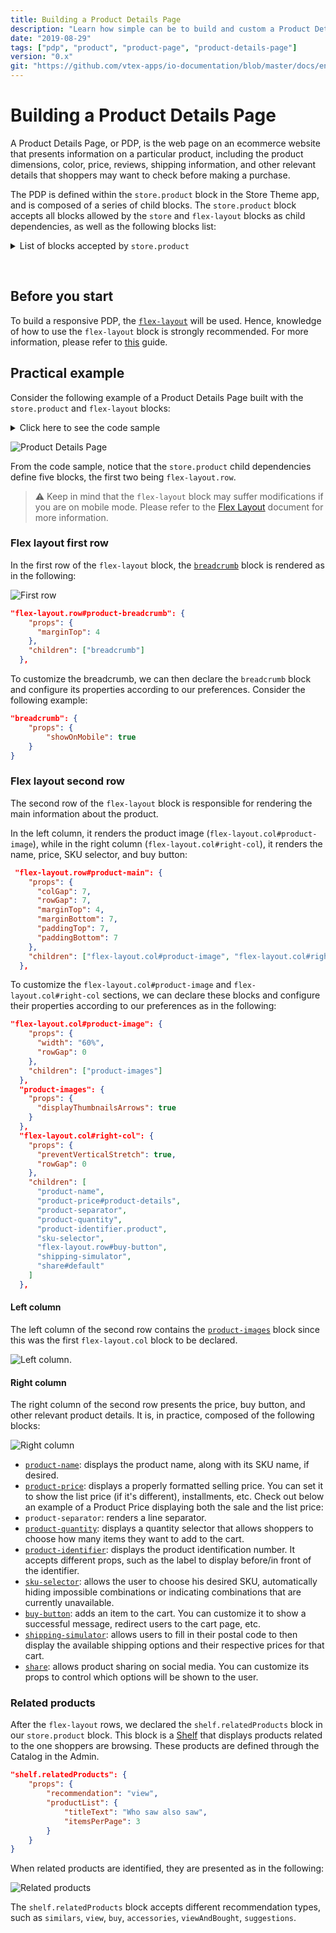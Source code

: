 ```yaml
---
title: Building a Product Details Page
description: "Learn how simple can be to build and custom a Product Details Page with our flexible components"
date: "2019-08-29"
tags: ["pdp", "product", "product-page", "product-details-page"]
version: "0.x"
git: "https://github.com/vtex-apps/io-documentation/blob/master/docs/en/Recipes/templates/building-a-product-details-page.md"
---
```


# Building a Product Details Page

A Product Details Page, or PDP, is the web page on an ecommerce website that presents information on a particular product, including the product dimensions, color, price, reviews, shipping information, and other relevant details that shoppers may want to check before making a purchase.

The PDP is defined within the `store.product` block in the Store Theme app, and is composed of a series of child blocks. The `store.product` block accepts all blocks allowed by the `store` and `flex-layout` blocks as child dependencies, as well as the following blocks list:

<details>
  <summary>List of blocks accepted by <code>store.product</code></summary>

<ul>
  <li><code>availability-subscriber</code></li>
  <li><code>buy-button</code></li>
  <li><code>blog-related-posts</code></li>
  <li><code>breadcrumb</code></li>
  <li><code>product-add-to-list-button</code></li>
  <li><code>product-assembly-options</code></li>
  <li><code>product-availability</code></li>
  <li><code>product-brand</code></li>
  <li><code>product-details</code></li>
  <li><code>product-description</code></li>
  <li><code>product-highlights</code></li>
  <li><code>product-identifier</code></li>
  <li><code>product-images</code></li>
  <li><code>product-kit</code></li>
  <li><code>product-name</code></li>
  <li><code>product-price</code></li>
  <li><code>product-rating-inline</code></li>
  <li><code>product-rating-summary</code></li>
  <li><code>product-reviews</code></li>
  <li><code>product-teaser.product</code></li>
  <li><code>product-quantity</code></li>
  <li><code>product-questions-and-answers</code></li>
  <li><code>product-separator</code></li>
  <li><code>product-specifications</code></li>
  <li><code>share</code></li>
  <li><code>shipping-simulator</code></li>
  <li><code>sku-selector</code></li>
</ul>

> ℹ Check out the full and updated list [here](https://github.com/vtex-apps/store/blob/master/store/interfaces.json#L20).

</details>

&nbsp;
 
## Before you start

To build a responsive PDP, the [`flex-layout`](https://developers.vtex.com/vtex-developer-docs/docs/vtex-flex-layout) will be used. Hence, knowledge of how to use the `flex-layout` block is strongly recommended. For more information, please refer to [this](https://developers.vtex.com/vtex-developer-docs/docs/vtex-io-documentation-using-flex-layout) guide. 

## Practical example

Consider the following example of a Product Details Page built with the `store.product` and `flex-layout` blocks:

<details>
  <summary>Click here to see the code sample</summary>

```json
{
  "store.product": {
    "children": [
      "flex-layout.row#product-breadcrumb",
      "flex-layout.row#product-main",
      "shelf.relatedProducts"
    ]
  },
  "flex-layout.row#product-breadcrumb": {
    "props": {
      "marginTop": 4
    },
    "children": ["breadcrumb"]
  },
  "flex-layout.row#product-main": {
    "props": {
      "colGap": 7,
      "rowGap": 7,
      "marginTop": 4,
      "marginBottom": 7,
      "paddingTop": 7,
      "paddingBottom": 7
    },
    "children": ["flex-layout.col#product-image", "flex-layout.col#right-col"]
  },
  "flex-layout.col#product-image": {
    "props": {
      "width": "60%",
      "rowGap": 0
    },
    "children": ["product-images"]
  },
  "product-images": {
    "props": {
      "displayThumbnailsArrows": true
    }
  },
  "flex-layout.col#right-col": {
    "props": {
      "preventVerticalStretch": true,
      "rowGap": 0
    },
    "children": [
      "product-name",
      "product-rating-summary",
      "product-price#product-details",
      "product-separator",
      "product-quantity",
      "product-identifier.product",
      "sku-selector",
      "flex-layout.row#buy-button",
      "availability-subscriber",
      "shipping-simulator",
      "share#default"
    ]
  },
  "product-price#product-details": {
    "props": {
      "showInstallments": true,
      "showSavings": true
    }
  },
  "flex-layout.row#buy-button": {
    "props": {
      "marginTop": 4,
      "marginBottom": 7
    },
    "children": ["buy-button"]
  },

  "share#default": {
    "props": {
      "social": {
        "Facebook": true,
        "WhatsApp": true,
        "Twitter": false,
        "Pinterest": true
      }
    }
  }
}

```
  
</details>

![Product Details Page](https://user-images.githubusercontent.com/52087100/64383385-26c2db00-d00c-11e9-96d4-d3b7ecaf0376.png)

From the code sample, notice that the `store.product` child dependencies define five blocks, the first two being `flex-layout.row`. 

>⚠️ Keep in mind that the `flex-layout` block may suffer modifications if you are on mobile mode. Please refer to the [Flex Layout](https://developers.vtex.com/vtex-developer-docs/docs/vtex-io-documentation-using-flex-layout) document for more information.

### Flex layout first row

In the first row of the `flex-layout` block, the [`breadcrumb`](https://developers.vtex.com/vtex-developer-docs/docs/vtex-breadcrumb/) block is rendered as in the following:

![First row](https://i.ibb.co/ZhNry22/image.png)

```json
"flex-layout.row#product-breadcrumb": {
    "props": {
      "marginTop": 4
    },
    "children": ["breadcrumb"]
  },
```

To customize the breadcrumb, we can then declare the `breadcrumb` block and configure its properties according to our preferences. Consider the following example:

```json
"breadcrumb": {
    "props": {
        "showOnMobile": true
    }
}
```

### Flex layout second row

The second row of the `flex-layout` block is responsible for rendering the main information about the product. 

In the left column, it renders the product image (`flex-layout.col#product-image`), while in the right column (`flex-layout.col#right-col`), it renders the name, price, SKU selector, and buy button:

```json
 "flex-layout.row#product-main": {
    "props": {
      "colGap": 7,
      "rowGap": 7,
      "marginTop": 4,
      "marginBottom": 7,
      "paddingTop": 7,
      "paddingBottom": 7
    },
    "children": ["flex-layout.col#product-image", "flex-layout.col#right-col"]
  },
```

To customize the `flex-layout.col#product-image` and `flex-layout.col#right-col` sections, we can declare these blocks and configure their properties according to our preferences as in the following:

```json
"flex-layout.col#product-image": {
    "props": {
      "width": "60%",
      "rowGap": 0
    },
    "children": ["product-images"]
  },
  "product-images": {
    "props": {
      "displayThumbnailsArrows": true
    }
  },
  "flex-layout.col#right-col": {
    "props": {
      "preventVerticalStretch": true,
      "rowGap": 0
    },
    "children": [
      "product-name",
      "product-price#product-details",
      "product-separator",
      "product-quantity",
      "product-identifier.product",
      "sku-selector",
      "flex-layout.row#buy-button",
      "shipping-simulator",
      "share#default"
    ]
  },
```

#### Left column

The left column of the second row contains the [`product-images`](https://developers.vtex.com/vtex-developer-docs/docs/vtex-store-components-productimages) block since this was the first `flex-layout.col` block to be declared.

![Left column](https://i.ibb.co/ns8sP0Y/image.png).

#### Right column

The right column of the second row presents the price, buy button, and other relevant product details. It is, in practice, composed of the following blocks:

![Right column](https://user-images.githubusercontent.com/60782333/174835415-bfbbca3c-b300-451e-af2a-0038f6b21591.png)

- [`product-name`](https://developers.vtex.com/vtex-developer-docs/docs/vtex-store-components-productname): displays the product name, along with its SKU name, if desired.
- [`product-price`](https://developers.vtex.com/vtex-developer-docs/docs/vtex-store-components-productprice): displays a properly formatted selling price. You can set it to show the list price (if it's different), installments, etc. Check out below an example of a Product Price displaying both the sale and the list price:
- `product-separator`: renders a line separator.
- [`product-quantity`](https://developers.vtex.com/vtex-developer-docs/docs/vtex-product-quantity): displays a quantity selector that allows shoppers to choose how many items they want to add to the cart.
- [`product-identifier`](https://developers.vtex.com/vtex-developer-docs/docs/vtex-product-identifier): displays the product identification number. It accepts different props, such as the label to display before/in front of the identifier.
- [`sku-selector`](https://developers.vtex.com/vtex-developer-docs/docs/vtex-store-components-skuselector): allows the user to choose his desired SKU, automatically hiding impossible combinations or indicating combinations that are currently unavailable.
- [`buy-button`](https://github.com/vtex-apps/store-components/tree/master/react/components/BuyButton): adds an item to the cart. You can customize it to show a successful message, redirect users to the cart page, etc.
- [`shipping-simulator`](https://developers.vtex.com/vtex-developer-docs/docs/vtex-store-components-shippingsimulator): allows users to fill in their postal code to then display the available shipping options and their respective prices for that cart.
- [`share`](https://developers.vtex.com/vtex-developer-docs/docs/vtex-store-components-share): allows product sharing on social media. You can customize its props to control which options will be shown to the user.

### Related products

After the `flex-layout` rows, we declared the `shelf.relatedProducts` block in our `store.product` block. This block is a [Shelf](https://developers.vtex.com/vtex-developer-docs/docs/vtex-shelf/) that displays products related to the one shoppers are browsing. These products are defined through the Catalog in the Admin. 

```json
"shelf.relatedProducts": {
    "props": {
        "recommendation": "view",
        "productList": {
            "titleText": "Who saw also saw",
            "itemsPerPage": 3
        }
    }
}
```

When related products are identified, they are presented as in the following:

![Related products](https://i.ibb.co/QpyMyXM/image.png)

The `shelf.relatedProducts` block accepts different recommendation types, such as `similars`, `view`, `buy`, `accessories`, `viewAndBought`, `suggestions`.

